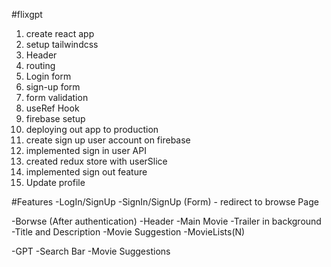 #flixgpt
1. create react app
2. setup tailwindcss
3. Header
4. routing
5. Login form
6. sign-up form
7. form validation
8. useRef Hook
9. firebase setup
10. deploying out app to production
11. create sign up user account on firebase
12. implemented sign in user API
13. created redux store with userSlice
14. implemented sign out feature
15. Update profile 


#Features
-LogIn/SignUp
    -SignIn/SignUp (Form)
    - redirect to browse Page 

-Borwse (After authentication)
    -Header
    -Main Movie
        -Trailer in background
        -Title and Description
        -Movie Suggestion
            -MovieLists(N)

-GPT
    -Search Bar
    -Movie Suggestions
